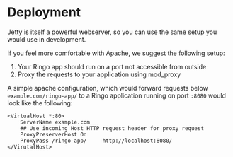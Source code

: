 # Deployment

Jetty is itself a powerful webserver, so you can use the same setup you would use in development.

If you feel more comfortable with Apache, we suggest the following setup:


   1. Your Ringo app should run on a port not accessible from outside
   1. Proxy the requests to your application using mod_proxy

A simple apache configuration, which would forward requests below `example.com/ringo-app/` to a Ringo application running on port `:8080` would look like the following:

    <VirtualHost *:80>
    	ServerName example.com
    	## Use incoming Host HTTP request header for proxy request
    	ProxyPreserverHost On
    	ProxyPass /ringo-app/     http://localhost:8080/
    </VirutalHost>